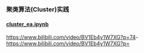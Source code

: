 ### 聚类算法(Cluster)实践

#### [cluster_ea.ipynb](cluster_ea/cluster_ea.ipynb)

<https://www.bilibili.com/video/BV1Eb4y1W7XG?p=74>-<https://www.bilibili.com/video/BV1Eb4y1W7XG?p=>
